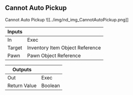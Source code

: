 ## Cannot Auto Pickup
Cannot Auto Pickup
![[../img/nd_img_CannotAutoPickup.png]]

|Inputs||
|--|--|
| In | Exec |
| Target | Inventory Item Object Reference |
| Pawn | Pawn Object Reference |

|Outputs||
|--|--|
| Out | Exec |
| Return Value | Boolean |
